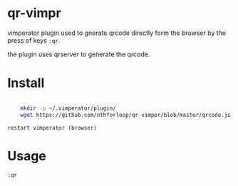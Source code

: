 qr-vimpr
========

vimperator plugin used to gnerate qrcode 
directly form the browser by the press of keys `:qr`.


the plugin uses qrserver to generate the qrcode.


Install
=======

```bash

    mkdir -p ~/.vimperator/plugin/
    wget https://github.com/nthforloop/qr-vimper/blob/master/qrcode.js
```

    restart vimperator (browser)

Usage 
=====

    :qr


